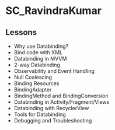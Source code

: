 # SC_RavindraKumar

## Lessons

- Why use Databinding?
- Bind code with XML
- Databinding in MVVM
- 2-way Databinding
- Observability and Event Handling
- Null Coalescing
- Binding Resources
- BindingAdapter
- BindingMethod and BindingConversion
- Databinding in Activity/Fragment/Views
- Databinding with RecyclerView
- Tools for Databinding
- Debugging and Troubleshooting